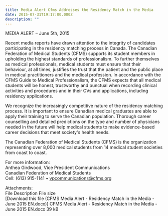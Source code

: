 ```yaml
---
title: Media Alert Cfms Addresses the Residency Match in the Media
date: 2015-07-31T19:17:00.000Z
description: ""
---
```

MEDIA ALERT &ndash; June 5th, 2015

Recent media reports have drawn attention to the integrity of candidates participating in the residency matching process in Canada.  The Canadian Federation of Medical Students (CFMS) supports its student members in upholding the highest standards of professionalism.  To further themselves as medical professionals, medical students must ensure that their behaviour, at all times, justifies the trust that the patient and the public place in medical practitioners and the medical profession.  In accordance with the CFMS Guide to Medical Professionalism, the CFMS expects that all medical students will be honest, trustworthy and punctual when recording clinical activities and procedures and in their CVs and applications, including residency applications.

We recognize the increasingly competitive nature of the residency matching process. It is important to ensure Canadian medical graduates are able to apply their training to serve the Canadian population. Thorough career counselling and detailed predictions on the type and number of physicians needed in the future will help medical students to make evidence-based career decisions that meet society&#39;s health needs.

The Canadian Federation of Medical Students (CFMS) is the organization representing over 8,000 medical students from 14 medical student societies from coast to coast.

For more information:  
Anthea Girdwood, Vice President Communications  
Canadian Federation of Medical Students  
Cell: (613) 915-1141 &bull; vpcommunications@cfms.org

Attachments:  
File Description File size  
[Download this file (CFMS Media Alert - Residency Match in the Media - June 2015 EN.docx)] CFMS Media Alert - Residency Match in the Media - June 2015 EN.docx   39 kB